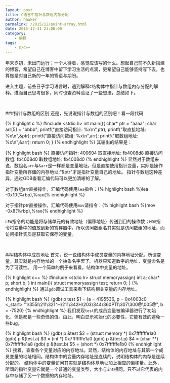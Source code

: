 ```yaml
---
layout: post
title: C语言中指针与数组内存分配
author: hawker
permalink: /2015/12/point-array.html
date: 2015-12-31 23:00:00
category:
    - 编程
tags:
    - C/C++
---
```

年末岁初，未出门远行；一个人待着，感觉应该写的什么。想起自己前不久新搭建的博客，希望自己在博客中留下学习生活的点滴，更希望自己能够坚持写下去，也算做是对自己新的一年的寄语与期盼。

进入主题，前些日子学习语言时，遇到解释`C`结构体中指针与数组内存分配的解释。进而自己思考很多，同时也查资料验证了一些想法，总结如下。

&nbsp;

###指针与数组的区别
还是，先说说指针与数组的区别吧！看一段代码

{% highlight c %}
#include <stdio.h>
int main(){
    char* ptr = "aaaa";
    char arr[5] = "bbbb";
    printf("直接访问指针: %x\n",ptr);
    printf("取直接地址: %x\n",&ptr);
    printf("直接访问数组: %x\n",arr);
    printf("取数组地址: %x\n",&arr);
    return 0;
}
{% endhighlight %}
其输出的结果是：

{% highlight bash %}
直接访问指针: 400604
取直接地址: fb4008d8
直接访问数组: fb4008d0
取数组地址: fb4008d0
{% endhighlight %}
显然对于数组来说，数组名`arr`与`&arr`是一样都是变量地址。但是直接使用指针变量，实际是操作指针变量所存储的内存地址;"&ptr"才是指针变量自己的地址。
指针与数组这种差异，通过GDB查看汇编代码可以更加清晰的了解。

对于数组arr直接操作，汇编代码使用`lea`指令：{% highlight bash %}lea    -0x10(%rbp),%rax{% endhighlight %}

对于指针ptr直接操作，汇编代码使用`mov`请指令：{% highlight bash %}mov    -0x8(%rbp),%rax{% endhighlight %}

`LEA`指令的功能是将存储单元的有效地址（偏移地址）传送到目的操作数；`MOV`指令将变量中的值放到新的寄存器中。所以访问数组名其实就是访问数组的地址，而访问指针实质是获取它保存的变量。

&nbsp;

###结构体中成员地址
首先，说一说结构体中成员变量的内存地址分配。所谓变量，其实就是内存地址的一个抽象名字罢了。机器只知道数字的地址，变量命名是为了可读性。
用一个简单的例子来看看，结构体中变量的地址。

{% highlight c++ %}
#include <stdio.h>
struct memoryassign{
    int a;
    char* p;
    short b;
}
int main(){
    struct memoryassign test;
    return 0;
}
{% endhighlight %}
通过`gdb`调试工具来看下结构相关变量的内存地址。

{% highlight bash %}
(gdb) p test
$1 = {a = 4195536, p = 0x4003c0 <_start> "1\355I\211\321^H\211\342H\203\344\360PTI\307\300@\005@", b = -7520}
{% endhighlight %}
我们发现`test`的成员变量被编译器进行了初始化，但是都是一些奇怪的值。由此，明白显示初始化的必要性，它能有效的避免一些bug。

{% highlight bash %}
(gdb) p &test
$2 = (struct memory *) 0x7fffffffe1a0
(gdb) p &(test.a)
$3 = (int *) 0x7fffffffe1a0
(gdb) p &(test.p)
$4 = (char **) 0x7fffffffe1a8
(gdb) p &(test.b)
$5 = (short *) 0x7fffffffe1b0
{% endhighlight %}
接着，查看各个变量对应的内存地址。显然，结构体的内存地址与其第一个成员变量的地址相同。结构体中的变量内存地址是连续的，说明结构体的内存是连续分配的。
结构体中的变量访问其实就是结构体基地址加上相应的偏移量。此外，所谓的指针变量它就是一个普通的变量类型，大小与`int`相同，只不过它代表的内存中存储了另一个数据的内存地址。

